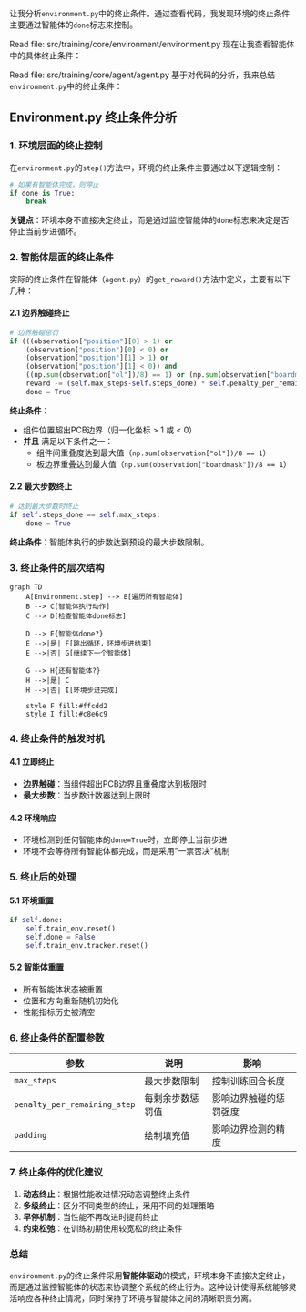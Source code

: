 让我分析`environment.py`中的终止条件。通过查看代码，我发现环境的终止条件主要通过智能体的`done`标志来控制。

Read file: src/training/core/environment/environment.py
现在让我查看智能体中的具体终止条件：

Read file: src/training/core/agent/agent.py
基于对代码的分析，我来总结`environment.py`中的终止条件：

## Environment.py 终止条件分析

### 1. 环境层面的终止控制

在`environment.py`的`step()`方法中，环境的终止条件主要通过以下逻辑控制：

```python
# 如果有智能体完成，则停止
if done is True:
    break
```

**关键点**：环境本身不直接决定终止，而是通过监控智能体的`done`标志来决定是否停止当前步进循环。

### 2. 智能体层面的终止条件

实际的终止条件在智能体（`agent.py`）的`get_reward()`方法中定义，主要有以下几种：

#### 2.1 边界触碰终止
```python
# 边界触碰惩罚
if (((observation["position"][0] > 1) or
    (observation["position"][0] < 0) or
    (observation["position"][1] > 1) or
    (observation["position"][1] < 0)) and 
    ((np.sum(observation["ol"])/8) == 1) or (np.sum(observation["boardmask"])/8)==1):
    reward -= (self.max_steps-self.steps_done) * self.penalty_per_remaining_step
    done = True
```

**终止条件**：
- 组件位置超出PCB边界（归一化坐标 > 1 或 < 0）
- **并且** 满足以下条件之一：
  - 组件间重叠度达到最大值（`np.sum(observation["ol"])/8 == 1`）
  - 板边界重叠达到最大值（`np.sum(observation["boardmask"])/8 == 1`）

#### 2.2 最大步数终止
```python
# 达到最大步数时终止
if self.steps_done == self.max_steps:
    done = True
```

**终止条件**：智能体执行的步数达到预设的最大步数限制。

### 3. 终止条件的层次结构

```mermaid
graph TD
    A[Environment.step] --> B[遍历所有智能体]
    B --> C[智能体执行动作]
    C --> D[检查智能体done标志]
    
    D --> E{智能体done?}
    E -->|是| F[跳出循环，环境步进结束]
    E -->|否| G[继续下一个智能体]
    
    G --> H{还有智能体?}
    H -->|是| C
    H -->|否| I[环境步进完成]
    
    style F fill:#ffcdd2
    style I fill:#c8e6c9
```

### 4. 终止条件的触发时机

#### 4.1 立即终止
- **边界触碰**：当组件超出PCB边界且重叠度达到极限时
- **最大步数**：当步数计数器达到上限时

#### 4.2 环境响应
- 环境检测到任何智能体的`done=True`时，立即停止当前步进
- 环境不会等待所有智能体都完成，而是采用"一票否决"机制

### 5. 终止后的处理

#### 5.1 环境重置
```python
if self.done:
    self.train_env.reset()
    self.done = False
    self.train_env.tracker.reset()
```

#### 5.2 智能体重置
- 所有智能体状态被重置
- 位置和方向重新随机初始化
- 性能指标历史被清空

### 6. 终止条件的配置参数

| 参数 | 说明 | 影响 |
|------|------|------|
| `max_steps` | 最大步数限制 | 控制训练回合长度 |
| `penalty_per_remaining_step` | 每剩余步数惩罚值 | 影响边界触碰的惩罚强度 |
| `padding` | 绘制填充值 | 影响边界检测的精度 |

### 7. 终止条件的优化建议

1. **动态终止**：根据性能改进情况动态调整终止条件
2. **多级终止**：区分不同类型的终止，采用不同的处理策略
3. **早停机制**：当性能不再改进时提前终止
4. **约束松弛**：在训练初期使用较宽松的终止条件

### 总结

`environment.py`的终止条件采用**智能体驱动**的模式，环境本身不直接决定终止，而是通过监控智能体的状态来协调整个系统的终止行为。这种设计使得系统能够灵活响应各种终止情况，同时保持了环境与智能体之间的清晰职责分离。